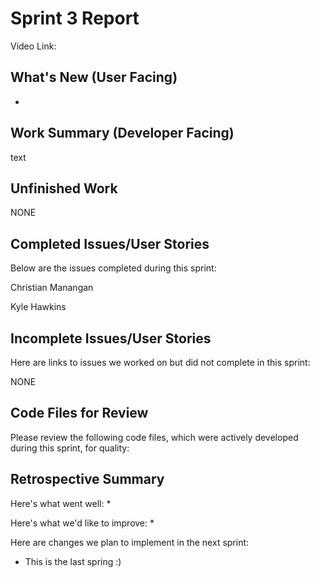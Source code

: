 # Sprint 3 Report
Video Link:

## What's New (User Facing)
* 
  
## Work Summary (Developer Facing)
text

## Unfinished Work
NONE

## Completed Issues/User Stories
Below are the issues completed during this sprint:

Christian Manangan

Kyle Hawkins
  
## Incomplete Issues/User Stories
Here are links to issues we worked on but did not complete in this sprint:

NONE
  
## Code Files for Review
Please review the following code files, which were actively developed during this
sprint, for quality:

  
## Retrospective Summary
Here's what went well:
* 
  
Here's what we'd like to improve:
* 
  
Here are changes we plan to implement in the next sprint:
* This is the last spring :)
